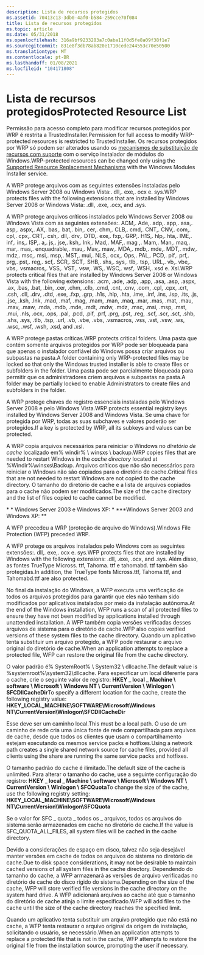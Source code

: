 ```yaml
---
description: Lista de recursos protegidos
ms.assetid: 70413c13-3db0-4af0-b584-259cce70f084
title: Lista de recursos protegidos
ms.topic: article
ms.date: 05/31/2018
ms.openlocfilehash: 316a9bf9233283a7c0aba11f0d5fe8a09f38f1e7
ms.sourcegitcommit: 831e8f3db78ab820e1710cede244553c70e50500
ms.translationtype: MT
ms.contentlocale: pt-BR
ms.lasthandoff: 01/08/2021
ms.locfileid: "104171808"
---
```

# <a name="protected-resource-list"></a><span data-ttu-id="566f4-103">Lista de recursos protegidos</span><span class="sxs-lookup"><span data-stu-id="566f4-103">Protected Resource List</span></span>

<span data-ttu-id="566f4-104">Permissão para acesso completo para modificar recursos protegidos por WRP é restrita a TrustedInstaller.</span><span class="sxs-lookup"><span data-stu-id="566f4-104">Permission for full access to modify WRP-protected resources is restricted to TrustedInstaller.</span></span> <span data-ttu-id="566f4-105">Os recursos protegidos por WRP só podem ser alterados usando os [mecanismos de substituição de recursos com suporte](supported-file-replacement-mechanisms.md) com o serviço instalador de módulos do Windows.</span><span class="sxs-lookup"><span data-stu-id="566f4-105">WRP-protected resources can be changed only using the [Supported Resource Replacement Mechanisms](supported-file-replacement-mechanisms.md) with the Windows Modules Installer service.</span></span>

<span data-ttu-id="566f4-106">A WRP protege arquivos com as seguintes extensões instaladas pelo Windows Server 2008 ou Windows Vista:. dll,. exe,. ocx e. sys.</span><span class="sxs-lookup"><span data-stu-id="566f4-106">WRP protects files with the following extensions that are installed by Windows Server 2008 or Windows Vista: .dll, .exe, .ocx, and .sys.</span></span>

<span data-ttu-id="566f4-107">A WRP protege arquivos críticos instalados pelo Windows Server 2008 ou Windows Vista com as seguintes extensões:. ACM,. Ade,. adp,. app,. asa,. asp,. aspx,. AX,. bas,. bat,. bin,. cer,. chm,. CLB,. cmd,. CNT,. CNV,. com,. cpl,. cpx,. CRT,. csh,. dll,. drv,. DTD,. exe,. fxp,. GRP,. H1S,. hlp,. hta,. IME,. inf,. ins,. ISP,. a,. js,. jse,. ksh,. lnk,. Mad,. MAF,. mag ,. Mam,. Man,. maq,. mar,. mas,. enquadrable,. mau,. Mav,. maw,. MDA,. mdb,. mde,. MDT,. mdw,. mdz,. msc,. msi,. msp,. MST,. mui,. NLS,. ocx,. Ops,. PAL,. PCD,. pif,. prf,. prg,. pst,. reg,. scf,. SCR,. SCT,. SHB,. shs,. sys,. tlb,. tsp,. URL,. vb,. vbe,. vbs,. vsmacros,. VSS,. VST,. vsw,. WS,. WSC,. wsf,. WSH,. xsd e. Xsl.</span><span class="sxs-lookup"><span data-stu-id="566f4-107">WRP protects critical files that are installed by Windows Server 2008 or Windows Vista with the following extensions: .acm, .ade, .adp, .app, .asa, .asp, .aspx, .ax, .bas, .bat, .bin, .cer, .chm, .clb, .cmd, .cnt, .cnv, .com, .cpl, .cpx, .crt, .csh, .dll, .drv, .dtd, .exe, .fxp, .grp, .h1s, .hlp, .hta, .ime, .inf, .ins, .isp, .its, .js, .jse, .ksh, .lnk, .mad, .maf, .mag, .mam, .man, .maq, .mar, .mas, .mat, .mau, .mav, .maw, .mda, .mdb, .mde, .mdt, .mdw, .mdz, .msc, .msi, .msp, .mst, .mui, .nls, .ocx, .ops, .pal, .pcd, .pif, .prf, .prg, .pst, .reg, .scf, .scr, .sct, .shb, .shs, .sys, .tlb, .tsp, .url, .vb, .vbe, .vbs, .vsmacros, .vss, .vst, .vsw, .ws, .wsc, .wsf, .wsh, .xsd, and .xsl.</span></span>

<span data-ttu-id="566f4-108">A WRP protege pastas críticas.</span><span class="sxs-lookup"><span data-stu-id="566f4-108">WRP protects critical folders.</span></span> <span data-ttu-id="566f4-109">Uma pasta que contém somente arquivos protegidos por WRP pode ser bloqueada para que apenas o instalador confiável do Windows possa criar arquivos ou subpastas na pasta.</span><span class="sxs-lookup"><span data-stu-id="566f4-109">A folder containing only WRP-protected files may be locked so that only the Windows trusted installer is able to create files or subfolders in the folder.</span></span> <span data-ttu-id="566f4-110">Uma pasta pode ser parcialmente bloqueada para permitir que os administradores criem arquivos e subpastas na pasta.</span><span class="sxs-lookup"><span data-stu-id="566f4-110">A folder may be partially locked to enable Administrators to create files and subfolders in the folder.</span></span>

<span data-ttu-id="566f4-111">A WRP protege chaves de registro essenciais instaladas pelo Windows Server 2008 e pelo Windows Vista.</span><span class="sxs-lookup"><span data-stu-id="566f4-111">WRP protects essential registry keys installed by Windows Server 2008 and Windows Vista.</span></span> <span data-ttu-id="566f4-112">Se uma chave for protegida por WRP, todas as suas subchaves e valores poderão ser protegidos.</span><span class="sxs-lookup"><span data-stu-id="566f4-112">If a key is protected by WRP, all its subkeys and values can be protected.</span></span>

<span data-ttu-id="566f4-113">A WRP copia arquivos necessários para reiniciar o Windows no *diretório de cache* localizado em% windir% \\ winsxs \\ backup.</span><span class="sxs-lookup"><span data-stu-id="566f4-113">WRP copies files that are needed to restart Windows in the *cache directory* located at %Windir%\\winsxs\\Backup.</span></span> <span data-ttu-id="566f4-114">Arquivos críticos que não são necessários para reiniciar o Windows não são copiados para o diretório de cache.</span><span class="sxs-lookup"><span data-stu-id="566f4-114">Critical files that are not needed to restart Windows are not copied to the cache directory.</span></span> <span data-ttu-id="566f4-115">O tamanho do diretório de cache e a lista de arquivos copiados para o cache não podem ser modificados.</span><span class="sxs-lookup"><span data-stu-id="566f4-115">The size of the cache directory and the list of files copied to cache cannot be modified.</span></span>

<span data-ttu-id="566f4-116">\* \* Windows Server 2003 e Windows XP: \* \*</span><span class="sxs-lookup"><span data-stu-id="566f4-116">\*\*Windows Server 2003 and Windows XP:  \*\*</span></span>

<span data-ttu-id="566f4-117">A WFP precedeu a WRP (proteção de arquivo do Windows).</span><span class="sxs-lookup"><span data-stu-id="566f4-117">Windows File Protection (WFP) preceded WRP.</span></span>

<span data-ttu-id="566f4-118">A WFP protege os arquivos instalados pelo Windows com as seguintes extensões:. dll,. exe,. ocx e. sys.</span><span class="sxs-lookup"><span data-stu-id="566f4-118">WFP protects files that are installed by Windows with the following extensions: .dll, .exe, .ocx, and .sys.</span></span> <span data-ttu-id="566f4-119">Além disso, as fontes TrueType Micross. ttf, Tahoma. ttf e tahomabd. ttf também são protegidas.</span><span class="sxs-lookup"><span data-stu-id="566f4-119">In addition, the TrueType fonts Micross.ttf, Tahoma.ttf, and Tahomabd.ttf are also protected.</span></span>

<span data-ttu-id="566f4-120">No final da instalação do Windows, a WFP executa uma verificação de todos os arquivos protegidos para garantir que eles não tenham sido modificados por aplicativos instalados por meio da instalação autônoma.</span><span class="sxs-lookup"><span data-stu-id="566f4-120">At the end of the Windows installation, WFP runs a scan of all protected files to ensure they have not been modified by applications installed through unattended installation.</span></span> <span data-ttu-id="566f4-121">A WFP também copia versões verificadas desses arquivos de sistema para o diretório de cache.</span><span class="sxs-lookup"><span data-stu-id="566f4-121">WFP also copies verified versions of these system files to the cache directory.</span></span> <span data-ttu-id="566f4-122">Quando um aplicativo tenta substituir um arquivo protegido, a WFP pode restaurar o arquivo original do diretório de cache.</span><span class="sxs-lookup"><span data-stu-id="566f4-122">When an application attempts to replace a protected file, WFP can restore the original file from the cache directory.</span></span>

<span data-ttu-id="566f4-123">O valor padrão é% SystemRoot% \\ System32 \\ dllcache.</span><span class="sxs-lookup"><span data-stu-id="566f4-123">The default value is %systemroot%\\system32\\dllcache.</span></span> <span data-ttu-id="566f4-124">Para especificar um local diferente para o cache, crie o seguinte valor de registro: **HKEY \_ local \_ Machine \\ software \\ Microsoft \\ Windows NT \\ CurrentVersion \\ Winlogon \\ SFCDllCacheDir**</span><span class="sxs-lookup"><span data-stu-id="566f4-124">To specify a different location for the cache, create the following registry value: **HKEY\_LOCAL\_MACHINE\\SOFTWARE\\Microsoft\\Windows NT\\CurrentVersion\\Winlogon\\SFCDllCacheDir**</span></span>

<span data-ttu-id="566f4-125">Esse deve ser um caminho local.</span><span class="sxs-lookup"><span data-stu-id="566f4-125">This must be a local path.</span></span> <span data-ttu-id="566f4-126">O uso de um caminho de rede cria uma única fonte de rede compartilhada para arquivos de cache, desde que todos os clientes que usam o compartilhamento estejam executando os mesmos service packs e hotfixes.</span><span class="sxs-lookup"><span data-stu-id="566f4-126">Using a network path creates a single shared network source for cache files, provided all clients using the share are running the same service packs and hotfixes.</span></span>

<span data-ttu-id="566f4-127">O tamanho padrão do cache é ilimitado.</span><span class="sxs-lookup"><span data-stu-id="566f4-127">The default size of the cache is unlimited.</span></span> <span data-ttu-id="566f4-128">Para alterar o tamanho do cache, use a seguinte configuração do registro: **HKEY \_ local \_ Machine \\ software \\ Microsoft \\ Windows NT \\ CurrentVersion \\ Winlogon \\ SFCQuota**</span><span class="sxs-lookup"><span data-stu-id="566f4-128">To change the size of the cache, use the following registry setting: **HKEY\_LOCAL\_MACHINE\\SOFTWARE\\Microsoft\\Windows NT\\CurrentVersion\\Winlogon\\SFCQuota**</span></span>

<span data-ttu-id="566f4-129">Se o valor for SFC \_ quota \_ todos os \_ arquivos, todos os arquivos do sistema serão armazenados em cache no diretório de cache.</span><span class="sxs-lookup"><span data-stu-id="566f4-129">If the value is SFC\_QUOTA\_ALL\_FILES, all system files will be cached in the cache directory.</span></span>

<span data-ttu-id="566f4-130">Devido a considerações de espaço em disco, talvez não seja desejável manter versões em cache de todos os arquivos do sistema no diretório de cache.</span><span class="sxs-lookup"><span data-stu-id="566f4-130">Due to disk space considerations, it may not be desirable to maintain cached versions of all system files in the cache directory.</span></span> <span data-ttu-id="566f4-131">Dependendo do tamanho do cache, a WFP armazenará as versões de arquivo verificadas no diretório de cache do disco rígido do sistema.</span><span class="sxs-lookup"><span data-stu-id="566f4-131">Depending on the size of the cache, WFP will store verified file versions in the cache directory on the system hard drive.</span></span> <span data-ttu-id="566f4-132">A WFP adicionará arquivos ao cache até que o tamanho do diretório de cache atinja o limite especificado.</span><span class="sxs-lookup"><span data-stu-id="566f4-132">WFP will add files to the cache until the size of the cache directory reaches the specified limit.</span></span>

<span data-ttu-id="566f4-133">Quando um aplicativo tenta substituir um arquivo protegido que não está no cache, a WFP tenta restaurar o arquivo original da origem de instalação, solicitando o usuário, se necessário.</span><span class="sxs-lookup"><span data-stu-id="566f4-133">When an application attempts to replace a protected file that is not in the cache, WFP attempts to restore the original file from the installation source, prompting the user if necessary.</span></span>

 

 



